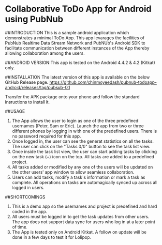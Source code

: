 Collaborative ToDo App for Android using PubNub
================================================

##INTRODUCTION
This is a sample android application which demonstrates a minimal ToDo App. This app levarages the facilities of PubNub 
Realtime Data Stream Network and PubNUb's Android SDK to facilitate communication between different instances of the App thereby allowing collaboration among the users.


##ANDROID VERSION
This app is tested on the Android 4.4.2 & 4.2 (Kitkat) only.  

##INSTALLATION
The latest version of this app is available on the below GitHub Release page.
https://github.com/chinmoyeedash/pubnub-todoapp-android/releases/tag/pubsub-0.1

Transfer the APK package onto your phone and follow the standard insructions to install it.

##USAGE
1. The App allows the user to login as one of the three predefined usernames (Peter, Sam or Eric). Launch the app from two or three different phones by logging in with one of the predefined users. There is no password required for this app.
2. Once logged in, the user can see the generat statistics on all the tasks. The user can click on the "Tasks 0/0" button to see the task list view. 
3. Once inside the task list view, the user can start adding tasks by clicking on the new task (+) icon on the top. All tasks are added to a predefined project.
4. All tasks added or modified by any one of the users will be  updated on the other users' app window to allow seamless collaboration.
5. Users can add tasks, modify a task's information or mark a task as complete. All operations on tasks are automagically synced up across all logged in users.

##SHORTCOMINGS
1. This is a demo app so the usernames and project is predefined and hard coded in the app.
2. All users must be logged in to get the task updates from other users. The app does not support data sync for users who log in at a later point of time.
3. The App is tested only on Android Kitkat. A follow on update will be done in a few days to test it for Lolipop.






